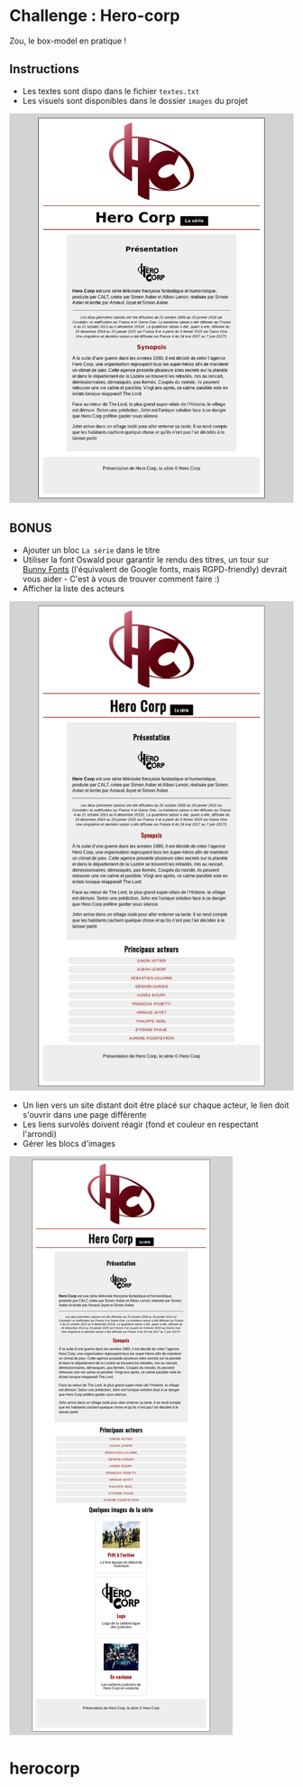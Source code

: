 # Challenge : Hero-corp

Zou, le box-model en pratique !


## Instructions

- Les textes sont dispo dans le fichier `textes.txt`
- Les visuels sont disponibles dans le dossier `images` du projet

![resultat](resultat.png)

## BONUS

- Ajouter un bloc `La série` dans le titre
- Utiliser la font Oswald pour garantir le rendu des titres, un tour sur [Bunny Fonts](https://fonts.bunny.net/) (l'équivalent de Google fonts, mais RGPD-friendly) devrait vous aider - C'est à vous de trouver comment faire :)
- Afficher la liste des acteurs

![resultat](resultat-bonus.png)

- Un lien vers un site distant doit être placé sur chaque acteur, le lien doit s'ouvrir dans une page différente 
- Les liens survolés doivent réagir (fond et couleur en respectant l'arrondi)
- Gérer les blocs d'images 

![resultat](resultat-super-bonus.png)
# herocorp

